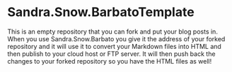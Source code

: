 Sandra.Snow.BarbatoTemplate
===========================

This is an empty repository that you can fork and put your blog posts in.  When you use Sandra.Snow.Barbato you give it the address of your forked repository and it will use it to convert your Markdown files into HTML and then publish to your cloud host or FTP server. It will then push back the changes to your forked repository so you have the HTML files as well!
